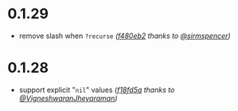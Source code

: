 # 0.1.29

* remove slash when `?recurse` _([f480eb2](https://github.com/tolitius/envoy/pull/12/commits/f480eb24542c9455fc973bdc904eeffe7e86f27f) thanks to [@sirmspencer](https://github.com/sirmspencer))_

# 0.1.28

* support explicit "`nil`" values _([f18fd5a](https://github.com/tolitius/envoy/commit/f18fd5a6abb7301dade060e43add128f87907f30) thanks to [@VigneshwaranJheyaraman](https://github.com/VigneshwaranJheyaraman))_
